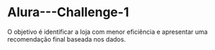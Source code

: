 # Alura---Challenge-1
O objetivo é identificar a loja com menor eficiência e apresentar uma recomendação final baseada nos dados.
